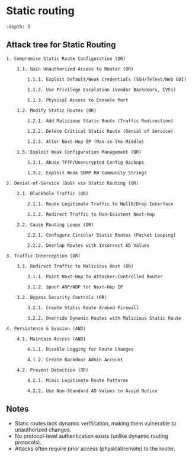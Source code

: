 # Static routing

```{contents} Table of Contents
:depth: 3
```

## Attack tree for Static Routing

```text
1. Compromise Static Route Configuration (OR)

    1.1. Gain Unauthorized Access to Router (OR)

        1.1.1. Exploit Default/Weak Credentials (SSH/Telnet/Web GUI)

        1.1.2. Use Privilege Escalation (Vendor Backdoors, CVEs)

        1.1.3. Physical Access to Console Port

    1.2. Modify Static Routes (OR)

        1.2.1. Add Malicious Static Route (Traffic Redirection)

        1.2.2. Delete Critical Static Route (Denial of Service)

        1.2.3. Alter Next-Hop IP (Man-in-the-Middle)

    1.3. Exploit Weak Configuration Management (OR)

        1.3.1. Abuse TFTP/Unencrypted Config Backups

        1.3.2. Exploit Weak SNMP RW Community Strings

2. Denial-of-Service (DoS) via Static Routing (OR)

    2.1. Blackhole Traffic (OR)

        2.1.1. Route Legitimate Traffic to Null0/Drop Interface

        2.1.2. Redirect Traffic to Non-Existent Next-Hop

    2.2. Cause Routing Loops (OR)

        2.2.1. Configure Circular Static Routes (Packet Looping)

        2.2.2. Overlap Routes with Incorrect AD Values

3. Traffic Interception (OR)

    3.1. Redirect Traffic to Malicious Host (OR)

        3.1.1. Point Next-Hop to Attacker-Controlled Router

        3.1.2. Spoof ARP/NDP for Next-Hop IP

    3.2. Bypass Security Controls (OR)

        3.2.1. Create Static Route Around Firewall

        3.2.2. Override Dynamic Routes with Malicious Static Route

4. Persistence & Evasion (AND)

    4.1. Maintain Access (AND)

        4.1.1. Disable Logging for Route Changes

        4.1.2. Create Backdoor Admin Account

    4.2. Prevent Detection (OR)

        4.2.1. Mimic Legitimate Route Patterns

        4.2.2. Use Non-Standard AD Values to Avoid Notice
```

## Notes

* Static routes lack dynamic verification, making them vulnerable to unauthorized changes.
* No protocol-level authentication exists (unlike dynamic routing protocols).
* Attacks often require prior access (physical/remote) to the router.

